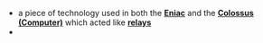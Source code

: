 - a piece of technology used in both the **[Eniac](../notes/Eniac)** and the **[Colossus (Computer)](../notes/Colossus_(Computer))** which acted like **[relays](../notes/relays)**
- 